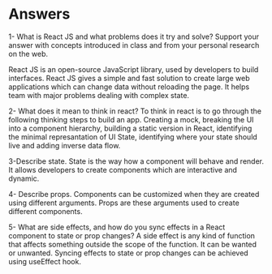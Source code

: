 # Answers

1- What is React JS and what problems does it try and solve? Support your answer with concepts introduced in class and from your personal research on the web.

React JS is an open-source JavaScript library, used by developers to build interfaces. React JS gives a simple and fast solution to create large web applications which can change data without reloading the page. It helps team with major problems dealing with complex state.

2- What does it mean to think in react?
To think in react is to go through the following thinking steps to build an app. Creating a mock, breaking the UI into a component hierarchy, building a static version in React, identifying the minimal represantation of UI State, identifying where your state should live and adding inverse data flow.

3-Describe state.
State is the way how a component will behave and render. It allows developers to create components which are interactive and dynamic. 

4- Describe props.
Components can be customized when they are created using different arguments. Props are these arguments used to create different components. 

5- What are side effects, and how do you sync effects in a React component to state or prop changes?
A side effect is any kind of function that affects something outside the scope of the function. It can be wanted or unwanted. Syncing effects to state or prop changes can be achieved using useEffect hook.

